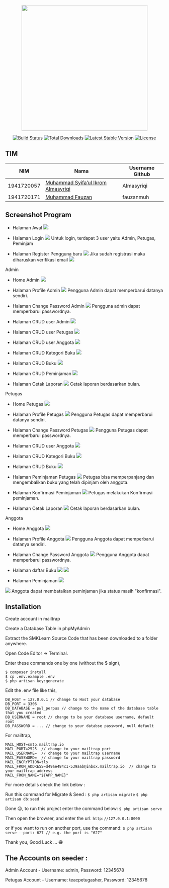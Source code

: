 <p align="center"><a href="https://laravel.com" target="_blank"><img src="https://raw.githubusercontent.com/laravel/art/master/logo-lockup/5%20SVG/2%20CMYK/1%20Full%20Color/laravel-logolockup-cmyk-red.svg" width="400"></a></p>

<p align="center">
<a href="https://travis-ci.org/laravel/framework"><img src="https://travis-ci.org/laravel/framework.svg" alt="Build Status"></a>
<a href="https://packagist.org/packages/laravel/framework"><img src="https://img.shields.io/packagist/dt/laravel/framework" alt="Total Downloads"></a>
<a href="https://packagist.org/packages/laravel/framework"><img src="https://img.shields.io/packagist/v/laravel/framework" alt="Latest Stable Version"></a>
<a href="https://packagist.org/packages/laravel/framework"><img src="https://img.shields.io/packagist/l/laravel/framework" alt="License"></a>
</p>

## TIM
|NIM	    |Nama				                |Username Github|
|-----------|-----------------------------------|---------------|
|1941720057 |[Muhammad Syifa’ul Ikrom Almasyriqi](https://github.com/Almasyriqi) |Almasyriqi |
|1941720171 |[Muhammad Fauzan](https://github.com/fauzanmuh) |fauzanmuh |

## Screenshot Program
- Halaman Awal
![](https://github.com/Almasyriqi/Tugas_Besar_Web_Perpustakaan/raw/master/screenshot/awal.PNG)

- Halaman Login
![](https://github.com/Almasyriqi/Tugas_Besar_Web_Perpustakaan/raw/master/screenshot/login.PNG)
Untuk login, terdapat 3 user yaitu Admin, Petugas, Peminjam

- Halaman Register Pengguna baru
![](https://github.com/Almasyriqi/Tugas_Besar_Web_Perpustakaan/raw/master/screenshot/register.PNG)
Jika sudah registrasi maka diharuskan verifikasi email
![](https://github.com/Almasyriqi/Tugas_Besar_Web_Perpustakaan/raw/master/screenshot/verifRegis.PNG)

Admin
- Home Admin
![](https://github.com/Almasyriqi/Tugas_Besar_Web_Perpustakaan/raw/master/screenshot/homeAdmin.PNG)

- Halaman Profile Admin
![](https://github.com/Almasyriqi/Tugas_Besar_Web_Perpustakaan/raw/master/screenshot/profileAdmin.PNG)
Pengguna Admin dapat memperbarui datanya sendiri.

- Halaman Change Password Admin
![](https://github.com/Almasyriqi/Tugas_Besar_Web_Perpustakaan/raw/master/screenshot/pwAdmin.PNG)
Pengguna admin dapat memperbarui passwordnya.

- Halaman CRUD user Admin
![](https://github.com/Almasyriqi/Tugas_Besar_Web_Perpustakaan/raw/master/screenshot/crudAdmin.PNG)

- Halaman CRUD user Petugas
![](https://github.com/Almasyriqi/Tugas_Besar_Web_Perpustakaan/raw/master/screenshot/crudPetugas.PNG)

- Halaman CRUD user Anggota
![](https://github.com/Almasyriqi/Tugas_Besar_Web_Perpustakaan/raw/master/screenshot/crudAnggota.PNG)

- Halaman CRUD Kategori Buku
![](https://github.com/Almasyriqi/Tugas_Besar_Web_Perpustakaan/raw/master/screenshot/crudKategori.PNG)

- Halaman CRUD Buku
![](https://github.com/Almasyriqi/Tugas_Besar_Web_Perpustakaan/raw/master/screenshot/crudBuku.PNG)

- Halaman CRUD Peminjaman
![](https://github.com/Almasyriqi/Tugas_Besar_Web_Perpustakaan/raw/master/screenshot/crudPeminjaman.PNG)

- Halaman Cetak Laporan
![](https://github.com/Almasyriqi/Tugas_Besar_Web_Perpustakaan/raw/master/screenshot/laporanAdmin.PNG)
Cetak laporan berdasarkan bulan.

Petugas
- Home Petugas
![](https://github.com/Almasyriqi/Tugas_Besar_Web_Perpustakaan/raw/master/screenshot/homePetugas.PNG)

- Halaman Profile Petugas
![](https://github.com/Almasyriqi/Tugas_Besar_Web_Perpustakaan/raw/master/screenshot/profilePetugas.PNG)
Pengguna Petugas dapat memperbarui datanya sendiri.

- Halaman Change Password Petugas
![](https://github.com/Almasyriqi/Tugas_Besar_Web_Perpustakaan/raw/master/screenshot/pwPetugas.PNG)
Pengguna Petugas dapat memperbarui passwordnya.

- Halaman CRUD user Anggota
![](https://github.com/Almasyriqi/Tugas_Besar_Web_Perpustakaan/raw/master/screenshot/crudAnggotaP.PNG)

- Halaman CRUD Kategori Buku
![](https://github.com/Almasyriqi/Tugas_Besar_Web_Perpustakaan/raw/master/screenshot/crudKategoriP.PNG)

- Halaman CRUD Buku
![](https://github.com/Almasyriqi/Tugas_Besar_Web_Perpustakaan/raw/master/screenshot/crudBukuP.PNG)

- Halaman Peminjaman Petugas
![](https://github.com/Almasyriqi/Tugas_Besar_Web_Perpustakaan/raw/master/screenshot/PeminjamanPetugas.PNG)
Petugas bisa memperpanjang dan mengembalikan buku yang telah dipinjam oleh anggota.

- Halaman Konfirmasi Peminjaman
![](https://github.com/Almasyriqi/Tugas_Besar_Web_Perpustakaan/raw/master/screenshot/konfPetugas.PNG)
Petugas melakukan Konfirmasi peminjaman.

- Halaman Cetak Laporan
![](https://github.com/Almasyriqi/Tugas_Besar_Web_Perpustakaan/raw/master/screenshot/laporanAdmin.PNG)
Cetak laporan berdasarkan bulan.

Anggota
- Home Anggota
![](https://github.com/Almasyriqi/Tugas_Besar_Web_Perpustakaan/raw/master/screenshot/homeAnggota.PNG)

- Halaman Profile Anggota
![](https://github.com/Almasyriqi/Tugas_Besar_Web_Perpustakaan/raw/master/screenshot/profileAnggota.PNG)
Pengguna Anggota dapat memperbarui datanya sendiri.

- Halaman Change Password Anggota
![](https://github.com/Almasyriqi/Tugas_Besar_Web_Perpustakaan/raw/master/screenshot/pwAnggota.PNG)
Pengguna Anggota dapat memperbarui passwordnya.

- Halaman daftar Buku
![](https://github.com/Almasyriqi/Tugas_Besar_Web_Perpustakaan/raw/master/screenshot/bukuAnggota1.PNG)
![](https://github.com/Almasyriqi/Tugas_Besar_Web_Perpustakaan/raw/master/screenshot/bukuAnggota2.PNG)

- Halaman Peminjaman
![](https://github.com/Almasyriqi/Tugas_Besar_Web_Perpustakaan/raw/master/screenshot/pinjamAnggota.PNG)

![](https://github.com/Almasyriqi/Tugas_Besar_Web_Perpustakaan/raw/master/screenshot/hasilPinjamAnggota.PNG)
Anggota dapat membatalkan peminjaman jika status masih "konfirmasi".

## Installation

Create account in mailtrap

Create a Database Table in phpMyAdmin

Extract the SMKLearn Source Code that has been downloaded to a folder anywhere.

Open Code Editor → Terminal.
  
Enter these commands one by one (without the $ sign),
  ```$ composer update
  $ composer install
  $ cp .env.example .env
  $ php artisan key:generate
  ```
  
Edit the .env file like this,
  ```DB_CONNECTION = mysql
  DB_HOST = 127.0.0.1 // change to Host your database
  DB_PORT = 3306
  DB_DATABASE = pwl_perpus // change to the name of the database table that you created
  DB_USERNAME = root // change to be your database username, default root
  DB_PASSWORD = ... // change to your databse password, null default 
  ```
  For mailtrap, 
  ```MAIL_MAILER=smtp
  MAIL_HOST=smtp.mailtrap.io
  MAIL_PORT=2525  // change to your mailtrap port
  MAIL_USERNAME=  // change to your mailtrap username
  MAIL_PASSWORD=  // change to your mailtrap password
  MAIL_ENCRYPTION=tls
  MAIL_FROM_ADDRESS=d49ae484c1-539aab@inbox.mailtrap.io  // change to your mailtrap address
  MAIL_FROM_NAME="${APP_NAME}"
  ```

  For more details check the link below :
  [](https://ilmucoding.com/laravel-kirim-email-mailtrap/)
  
Run this command for Migrate & Seed :
  ```$ php artisan migrate```
  ```$ php artisan db:seed```
  
Done 😉, to run this project enter the command below:
  ```$ php artisan serve```
  
Then open the browser, and enter the url:
  ```http://127.0.0.1:8000```
  
or if you want to run on another port, use the command:
  ```$ php artisan serve --port: 627 // e.g. the port is "627"```
  
Thank you, Good Luck ... 😁


## The Accounts on seeder :
Admin Account - Username: admin, Password: 12345678

Petugas Account - Username: teacpetugasher, Password: 12345678